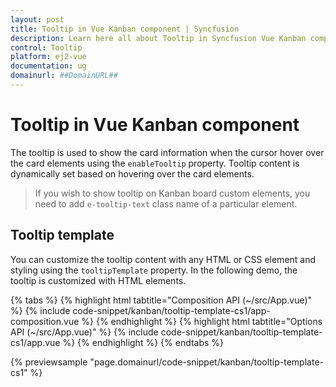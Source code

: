 ```yaml
---
layout: post
title: Tooltip in Vue Kanban component | Syncfusion
description: Learn here all about Tooltip in Syncfusion Vue Kanban component of Syncfusion Essential JS 2 and more.
control: Tooltip 
platform: ej2-vue
documentation: ug
domainurl: ##DomainURL##
---
```


# Tooltip in Vue Kanban component

The tooltip is used to show the card information when the cursor hover over the card elements using the `enableTooltip` property. Tooltip content is dynamically set based on hovering over the card elements.

> If you wish to show tooltip on Kanban board custom elements, you need to add `e-tooltip-text` class name of a particular element.

## Tooltip template

You can customize the tooltip content with any HTML or CSS element and styling using the `tooltipTemplate` property. In the following demo, the tooltip is customized with HTML elements.

{% tabs %}
{% highlight html tabtitle="Composition API (~/src/App.vue)" %}
{% include code-snippet/kanban/tooltip-template-cs1/app-composition.vue %}
{% endhighlight %}
{% highlight html tabtitle="Options API (~/src/App.vue)" %}
{% include code-snippet/kanban/tooltip-template-cs1/app.vue %}
{% endhighlight %}
{% endtabs %}
        
{% previewsample "page.domainurl/code-snippet/kanban/tooltip-template-cs1" %}